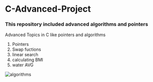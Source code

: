 # C-Advanced-Project
### This repository included advanced algorithms and pointers
Advanced Topics in C like pointers and algorithms
1. Pointers
2. Swap fuctions 
3. linear search 
4. calculating BMI 
5. water AVG

![algorithms](https://media.wired.co.uk/photos/609bf3b0cdbb65645c6ddfb0/16:9/w_2560%2Cc_limit/12052021-WIRED-FT-Social-Algo.jpg)
